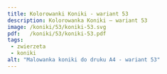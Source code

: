 ```yaml
---
title: Kolorowanki Koniki - wariant 53
description: Kolorowanka Koniki – wariant 53
image: /koniki/53/koniki-53.svg
pdf:   /koniki/53/koniki-53.pdf
tags:
 - zwierzeta
 - koniki
alt: "Malowanka koniki do druku A4 - wariant 53"
---
```

